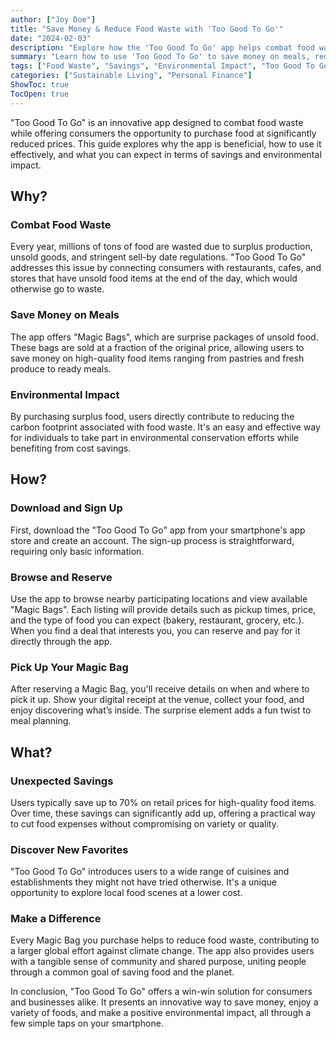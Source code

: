 ```yaml
---
author: ["Joy Doe"]
title: "Save Money & Reduce Food Waste with 'Too Good To Go'"
date: "2024-02-03"
description: "Explore how the 'Too Good To Go' app helps combat food waste, save money, and make a positive environmental impact."
summary: "Learn how to use 'Too Good To Go' to save money on meals, reduce food waste, and contribute to environmental sustainability."
tags: ["Food Waste", "Savings", "Environmental Impact", "Too Good To Go"]
categories: ["Sustainable Living", "Personal Finance"]
ShowToc: true
TocOpen: true
---
```


"Too Good To Go" is an innovative app designed to combat food waste while offering consumers the opportunity to purchase food at significantly reduced prices. This guide explores why the app is beneficial, how to use it effectively, and what you can expect in terms of savings and environmental impact.

## Why?

### Combat Food Waste
Every year, millions of tons of food are wasted due to surplus production, unsold goods, and stringent sell-by date regulations. "Too Good To Go" addresses this issue by connecting consumers with restaurants, cafes, and stores that have unsold food items at the end of the day, which would otherwise go to waste.

### Save Money on Meals
The app offers "Magic Bags", which are surprise packages of unsold food. These bags are sold at a fraction of the original price, allowing users to save money on high-quality food items ranging from pastries and fresh produce to ready meals.

### Environmental Impact
By purchasing surplus food, users directly contribute to reducing the carbon footprint associated with food waste. It's an easy and effective way for individuals to take part in environmental conservation efforts while benefiting from cost savings.

## How?

### Download and Sign Up
First, download the "Too Good To Go" app from your smartphone's app store and create an account. The sign-up process is straightforward, requiring only basic information.

### Browse and Reserve
Use the app to browse nearby participating locations and view available "Magic Bags". Each listing will provide details such as pickup times, price, and the type of food you can expect (bakery, restaurant, grocery, etc.). When you find a deal that interests you, you can reserve and pay for it directly through the app.

### Pick Up Your Magic Bag
After reserving a Magic Bag, you'll receive details on when and where to pick it up. Show your digital receipt at the venue, collect your food, and enjoy discovering what’s inside. The surprise element adds a fun twist to meal planning.

## What?

### Unexpected Savings
Users typically save up to 70% on retail prices for high-quality food items. Over time, these savings can significantly add up, offering a practical way to cut food expenses without compromising on variety or quality.

### Discover New Favorites
"Too Good To Go" introduces users to a wide range of cuisines and establishments they might not have tried otherwise. It's a unique opportunity to explore local food scenes at a lower cost.

### Make a Difference
Every Magic Bag you purchase helps to reduce food waste, contributing to a larger global effort against climate change. The app also provides users with a tangible sense of community and shared purpose, uniting people through a common goal of saving food and the planet.

In conclusion, "Too Good To Go" offers a win-win solution for consumers and businesses alike. It presents an innovative way to save money, enjoy a variety of foods, and make a positive environmental impact, all through a few simple taps on your smartphone.
